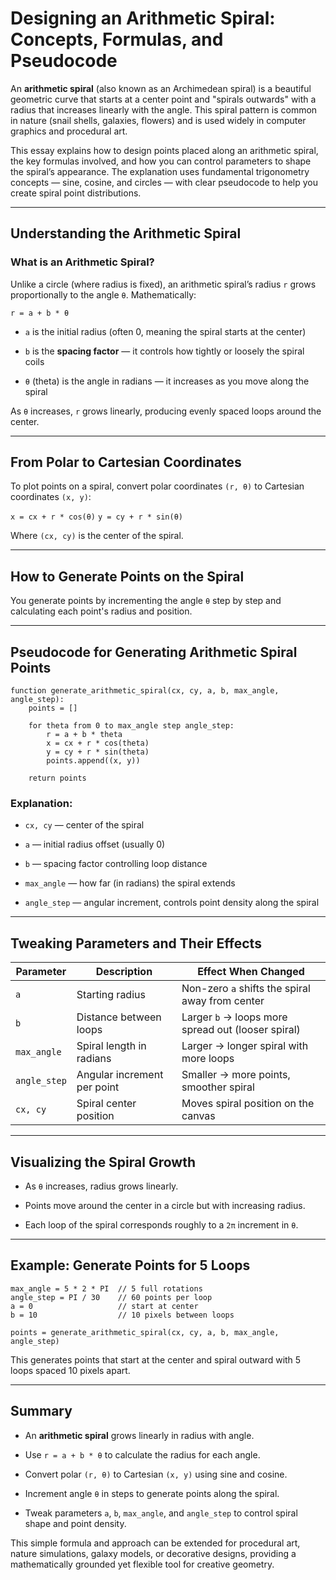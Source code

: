# Designing an Arithmetic Spiral: Concepts, Formulas, and Pseudocode

An **arithmetic spiral** (also known as an Archimedean spiral) is a beautiful geometric curve that starts at a center point and "spirals outwards" with a radius that increases linearly with the angle. This spiral pattern is common in nature (snail shells, galaxies, flowers) and is used widely in computer graphics and procedural art.

This essay explains how to design points placed along an arithmetic spiral, the key formulas involved, and how you can control parameters to shape the spiral’s appearance. The explanation uses fundamental trigonometry concepts — sine, cosine, and circles — with clear pseudocode to help you create spiral point distributions.

---

## Understanding the Arithmetic Spiral

### What is an Arithmetic Spiral?

Unlike a circle (where radius is fixed), an arithmetic spiral’s radius `r` grows proportionally to the angle `θ`. Mathematically:

`r = a + b * θ`

- `a` is the initial radius (often 0, meaning the spiral starts at the center)
    
- `b` is the **spacing factor** — it controls how tightly or loosely the spiral coils
    
- `θ` (theta) is the angle in radians — it increases as you move along the spiral
    

As `θ` increases, `r` grows linearly, producing evenly spaced loops around the center.

---

## From Polar to Cartesian Coordinates

To plot points on a spiral, convert polar coordinates `(r, θ)` to Cartesian coordinates `(x, y)`:



`x = cx + r * cos(θ)`
`y = cy + r * sin(θ)`

Where `(cx, cy)` is the center of the spiral.

---

## How to Generate Points on the Spiral

You generate points by incrementing the angle `θ` step by step and calculating each point's radius and position.

---

## Pseudocode for Generating Arithmetic Spiral Points

```pseudocode
function generate_arithmetic_spiral(cx, cy, a, b, max_angle, angle_step):
    points = []
    
    for theta from 0 to max_angle step angle_step:
        r = a + b * theta
        x = cx + r * cos(theta)
        y = cy + r * sin(theta)
        points.append((x, y))
    
    return points

```
### Explanation:

- `cx, cy` — center of the spiral
    
- `a` — initial radius offset (usually 0)
    
- `b` — spacing factor controlling loop distance
    
- `max_angle` — how far (in radians) the spiral extends
    
- `angle_step` — angular increment, controls point density along the spiral
    

---

## Tweaking Parameters and Their Effects

|Parameter|Description|Effect When Changed|
|---|---|---|
|`a`|Starting radius|Non-zero `a` shifts the spiral away from center|
|`b`|Distance between loops|Larger `b` → loops more spread out (looser spiral)|
|`max_angle`|Spiral length in radians|Larger → longer spiral with more loops|
|`angle_step`|Angular increment per point|Smaller → more points, smoother spiral|
|`cx, cy`|Spiral center position|Moves spiral position on the canvas|

---

## Visualizing the Spiral Growth

- As `θ` increases, radius grows linearly.
    
- Points move around the center in a circle but with increasing radius.
    
- Each loop of the spiral corresponds roughly to a `2π` increment in `θ`.
    

---

## Example: Generate Points for 5 Loops

```pseudocode
max_angle = 5 * 2 * PI  // 5 full rotations
angle_step = PI / 30    // 60 points per loop
a = 0                   // start at center
b = 10                  // 10 pixels between loops

points = generate_arithmetic_spiral(cx, cy, a, b, max_angle, angle_step)

```

This generates points that start at the center and spiral outward with 5 loops spaced 10 pixels apart.

---

## Summary

- An **arithmetic spiral** grows linearly in radius with angle.
    
- Use `r = a + b * θ` to calculate the radius for each angle.
    
- Convert polar `(r, θ)` to Cartesian `(x, y)` using sine and cosine.
    
- Increment angle `θ` in steps to generate points along the spiral.
    
- Tweak parameters `a`, `b`, `max_angle`, and `angle_step` to control spiral shape and point density.
    

This simple formula and approach can be extended for procedural art, nature simulations, galaxy models, or decorative designs, providing a mathematically grounded yet flexible tool for creative geometry.